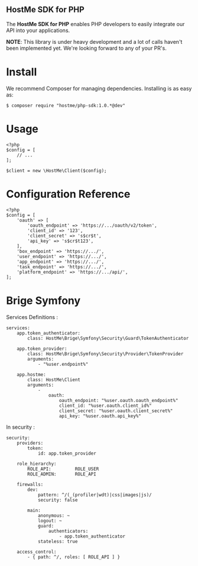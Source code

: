 HostMe SDK for PHP
-----------------

The **HostMe SDK for PHP** enables PHP developers to easily integrate our API into your applications.

**NOTE**: This library is under heavy development and a lot of calls haven't been implemented yet. We're looking forward to any of your PR's.

# Install
We recommend Composer for managing dependencies. Installing is as easy as:

    $ composer require "hostme/php-sdk:1.0.*@dev"

# Usage


```
<?php
$config = [
    // ...
];

$client = new \HostMe\Client($config);
```

# Configuration Reference


```
<?php
$config = [
    'oauth' => [
        'oauth_endpoint' => 'https://.../oauth/v2/token',
        'client_id' => '123',
        'client_secret' => 's$cr$t',
        'api_key' => 's$cr$t123',
    ],
    'box_endpoint' => 'https://.../',
    'user_endpoint' => 'https://.../',
    'app_endpoint' => 'https://.../',
    'task_endpoint' => 'https://.../',
    'platform_endpoint' => 'https://.../api/',        
];
```

# Brige Symfony

Services Definitions :

```
services:
    app.token_authenticator:
        class: HostMe\Brige\Symfony\Security\Guard\TokenAuthenticator

    app.token_provider:
        class: HostMe\Brige\Symfony\Security\Provider\TokenProvider
        arguments:
            - "%user.endpoint%"

    app.hostme:
        class: HostMe\Client
        arguments:
            -
                oauth:
                    oauth_endpoint: "%user.oauth.oauth_endpoint%"
                    client_id: "%user.oauth.client_id%"
                    client_secret: "%user.oauth.client_secret%"
                    api_key: "%user.oauth.api_key%"
```

In security :

```
security:
    providers:
        token:
            id: app.token_provider

    role_hierarchy:
        ROLE_API:         ROLE_USER
        ROLE_ADMIN:       ROLE_API

    firewalls:
        dev:
            pattern: ^/(_(profiler|wdt)|css|images|js)/
            security: false

        main:
            anonymous: ~
            logout: ~
            guard:
                authenticators:
                    - app.token_authenticator
            stateless: true

    access_control:
        - { path: ^/, roles: [ ROLE_API ] }
```
